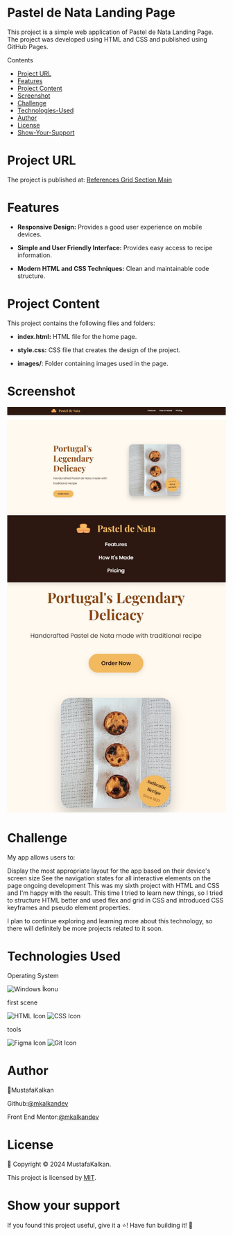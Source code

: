 # Pastel de Nata Landing Page

This project is a simple web application of Pastel de Nata Landing Page. The project was developed using HTML and CSS and published using GitHub Pages.

Contents

- [Project URL](#project-urls)
- [Features](#features)
- [Project Content](#project-content)
- [Screenshot](#screenshot)
- [Challenge](#challenge)
- [Technologies-Used](#Technologies-Used)
- [Author](#author)
- [License](#license)
- [Show-Your-Support](#show-your-support)

# Project URL

The project is published at: [References Grid Section Main](https://mkalkandev.github.io/pastel-de-nata-landing-page/)

# Features

- **Responsive Design:** Provides a good user experience on mobile devices.
- **Simple and User Friendly Interface:** Provides easy access to recipe information.

- **Modern HTML and CSS Techniques:** Clean and maintainable code structure.

# Project Content

This project contains the following files and folders:

- **index.html:** HTML file for the home page.

- **style.css:** CSS file that creates the design of the project.

- **images/**: Folder containing images used in the page.

# Screenshot

![Project Image](./desktop.jpg)
![Project Image](./mobile.jpg)

# Challenge

My app allows users to:

Display the most appropriate layout for the app based on their device's screen size
See the navigation states for all interactive elements on the page
ongoing development
This was my sixth project with HTML and CSS and I'm happy with the result. This time I tried to learn new things, so I tried to structure HTML better and used flex and grid in CSS and introduced CSS keyframes and pseudo element properties.

I plan to continue exploring and learning more about this technology, so there will definitely be more projects related to it soon.

# Technologies Used

Operating System

![Windows İkonu](https://camo.githubusercontent.com/4147b3581940db2affaa27ea9357891c59a1cb3efe74fd025cd4022c0d591114/68747470733a2f2f696d672e736869656c64732e696f2f62616467652f57696e646f77732d3031374144373f7374796c653d666f722d7468652d6261646765266c6f676f3d77696e646f7773266c6f676f436f6c6f723d7768697465)


first scene

![HTML Icon](https://img.shields.io/badge/HTML-5-red?style=badge-for&logo=html5&logoColor=white) ![CSS Icon](https://img.shields.io/badge/CSS-3-blue?style=badge-for&logo=css3&logoColor=white)

tools

![Figma Icon](https://img.shields.io/badge/Figma-8A019C?style=badge-for&logo=figma&logoColor=white) ![Git Icon](https://img.shields.io/badge/Git-F1502F?style=badge-for&logo=git&logoColor=white)

# Author

👤MustafaKalkan

Github:<a href="https://github.com/mkalkandev/" target="_blank">@mkalkandev</a>

Front End Mentor:<a href="https://www.frontendmentor.io/profile/mkalkandev" target="_blank">@mkalkandev</a>

# License

📝 Copyright © 2024 MustafaKalkan.

This project is licensed by [MIT](./LICENSE).

# Show your support

If you found this project useful, give it a ⭐️! Have fun building it! 🚀
